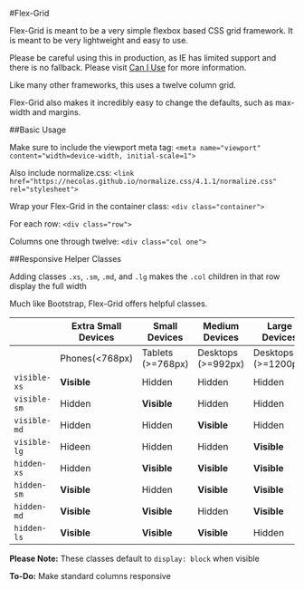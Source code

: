 #Flex-Grid

Flex-Grid is meant to be a very simple flexbox based CSS grid framework. It is meant to be very lightweight and easy to use.

Please be careful using this in production, as IE has limited support and there is no fallback. Please visit [Can I Use](http://caniuse.com/#search=flex) for more information.

Like many other frameworks, this uses a twelve column grid. 

Flex-Grid also makes it incredibly easy to change the defaults, such as max-width and margins.

##Basic Usage

Make sure to include the viewport meta tag:
```<meta name="viewport" content="width=device-width, initial-scale=1">```

Also include normalize.css:
```<link href="https://necolas.github.io/normalize.css/4.1.1/normalize.css" rel="stylesheet">```

Wrap your Flex-Grid in the container class: ```<div class="container">```

For each row: ```<div class="row">```

Columns one through twelve: ```<div class="col one">```

##Responsive Helper Classes

Adding classes ```.xs```, ```.sm```, ```.md```, and ```.lg``` makes the ```.col``` children in that row display the full width

Much like Bootstrap, Flex-Grid offers helpful classes. 

|                  | **Extra Small Devices** | **Small Devices** | **Medium Devices** | **Large Devices**   |
| ---------------- | ----------------------- | ----------------- | ------------------ | ------------------- |
|                  | Phones(<768px)          | Tablets (>=768px) | Desktops (>=992px) | Desktops (>=1200px) |
| ```visible-xs``` | **Visible**             | Hidden            | Hidden             | Hidden              |
| ```visible-sm``` | Hidden                  | **Visible**       | Hidden             | Hidden              |
| ```visible-md``` | Hidden                  | Hidden            | **Visible**        | Hidden              |
| ```visible-lg``` | Hideen                  | Hidden            | Hidden             | **Visible**         |
| ```hidden-xs```  | Hidden                  | **Visible**       | **Visible**        | **Visible**         |
| ```hidden-sm```  | **Visible**             | Hidden            | **Visible**        | **Visible**         |
| ```hidden-md```  | **Visible**             | **Visible**       | Hidden             | **Visible**         |
| ```hidden-ls```  | **Visible**             | **Visible**       | **Visible**        | Hidden              |


**Please Note:** These classes default to ```display: block``` when visible


**To-Do:**
Make standard columns responsive